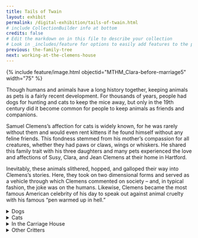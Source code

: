 ```yaml
---
title: Tails of Twain
layout: exhibit
permalink: /digital-exhibition/tails-of-twain.html
# include CollectionBuilder info at bottom
credits: false
# Edit the markdown on in this file to describe your collection
# Look in _includes/feature for options to easily add features to the page
previous: the-family-tree
next: working-at-the-clemens-house
---
```


{% include feature/image.html objectid="MTHM_Clara-before-marriage5" width="75" %}

Though humans and animals have a long history together, keeping animals as pets is a fairly recent development. For thousands of years, people had dogs for hunting and cats to keep the mice away, but only in the 19th century did it become common for people to keep animals as friends and companions.

Samuel Clemens’s affection for cats is widely known, for he was rarely without them and would even rent kittens if he found himself without any feline friends. This fondness stemmed from his mother’s compassion for all creatures, whether they had paws or claws, wings or whiskers.  He shared this family trait with his three daughters and many pets experienced the love and affections of Susy, Clara, and Jean Clemens at their home in Hartford. 

Inevitably, these animals slithered, hopped, and galloped their way into Clemens’s stories. Here, they took on two dimensional forms and served as a vehicle through which Clemens commented on society – and, in typical fashion, the joke was on the humans. Likewise, Clemens became the most famous American celebrity of his day to speak out against animal cruelty with his famous “pen warmed up in hell.”

<details close><summary>Dogs</summary>
<span>
   <p>Just weeks before his death in April 1910, Samuel Clemens – who could make a joke out of anything – wrote out instructions for what to do at the gates of Heaven. These included: “Leave your dog outside. Heaven goes by favor. If it went by merit, you would stay out and your dog would go in.” </p>
<p>For his entire life, he admired the canine breed. “We cannot all be as good & sweet & lovely as a good dog,” he wrote, “but we can all try.” Stray and domestic dogs were a constant presence in the Missouri town of his childhood, and he observed their habits with vivid accuracy. He discoursed on the dogs of Constantinople in his bestselling travel book, The Innocents Abroad, the result of a trip to Europe and the Middle East. Dogs were a part of the domestic scene in his settled life in Hartford, and were adored by his daughters. </p>
<p>In _A Connecticut Yankee in King Arthur’s Court_, dogs wait by the table for the reveling knights, ladies, and lords to toss them a bone so they could “growl over it, and gnaw it, and grease the floor with it.” In Australia in 1896, Clemens wrote sympathetically of the scorned dingo, a wild dog relative. In his final days, a German shepherd shared his room with him.</p>
<p>While in Hartford we know of at least five dogs owned by the Clemenese. One was a very large dog named Flash. We can tell how big he is because we have pictures of him with the girls on the House’s front porch. </p>
<p>The girls also had a dog named Rab, and three puppies named I Know, You Know, and Don’t Know. </p>
<p>We also know that another dog lived on property, probably over in the carriage house with Patrick McAleer and his family, because in May 1880, Samuel paid $2.15 to the  Hartford Town Clerk for a dog license, marking it down in his account books as “Dog license for Jip the coach dog.” </p>
      </span></details>

<details close><summary>Cats</summary>
<span>
    <p>**_“The difference between Papa & Mama is that Mama loves morals & Papa loves cats.”_** – Susy Clemens, quoted by Clara Clemens, in _My Father, Mark Twain_</p>
 <p>Samuel Clemens’s fondness for felines started at an early age, as cats were the only animal that his mother allowed in the house. Clemens recalled in his autobiography, “We had nineteen cats at one time…they were a vast burden to us all—including my mother—but they were out of luck and that was enough; they had to stay. However, better these than no pets at all.” Over the years, and many cats later, his opinion of these four-legged cohorts grew from indifference to a strong affection that made him one of history’s most legendary cat lovers.</p>
 <p>Clemens always made sure that he was surrounded with cat companions. Cats played with his daughters in the Hartford house; he rented cats while staying for the summer in Dublin, New Hampshire; he placed kittens into the pockets of his billiard table in Redding, Connecticut. “Some people scorn a cat and think it not an essential,” he admitted, “but the Clemens tribe are not of these.” </p>
 <p>Because cats were such an integral part of his private life, it should come as no surprise that they make frequent appearances throughout his literature. Some of his real-life experiences with felines inspired things he penned, including scenes from _The Adventures of Tom Sawyer_ and an early New York Sunday Mercury sketch entitled “Tom Wolf and the Cats,” in which a friend of the narrator takes off after some noisy tomcats on an icy roof, with dire consequences. Despite his strong affections for many other creatures, nothing seems to beat his admiration and love for the cat. </p>
 <p>Clemens liked to give them silly names, and once noted that some of them “died early on account of being over-weighted with their names.” </p>
 <p>These are the known names of Samuel’s cats: Stray Kit, Abner, Motley, Fraulein, Lazy, Buffalo Bill,, Soapy Sall, Cleveland, Sour Mash, Pestilence, Billiards, Babylon, Famine, Ananda, Annanci, Sindbad, Bones, Appollinaris, Zoroaster, Blatherskite, Socrates, Belshazzar, Old Minniecat, Tammany, Satan, Sackcloth, Bambino, Sin, Ashes, and Oleomargarine. </p>
      </span></details>

<details close><summary>In the Carriage House</summary>
<span>
     <p>Pets weren’t the only animals in the Clemenses household. Their coachman Patrick McAleer was in charge of the cows, horses, ducks and geese that lived in the carriage house and fields surrounding the house. The most important part of Patrick’s job was to take care of these animals, especially the horses that pulled the Clemens family’s carriages and sleighs. While in Hartford, the Clemenses owned at least two horses, one of whom was named Max. Clara and Jean loved to sit up front in the carriage with Patrick and help him hold the reins. He also went out with the girls riding on horseback. Jean loved horses so much that her father joked she might grow up to be a jockey and live in the stable.</p>
 <p>Middle daughter Clara, however, preferred her pet calf, Jumbo, who she rode regularly. After Jumbo had thrown the little girl twice, McAleer sold the calf. Clara describes the result in a chapter called “The Clemens Temper” in her 1931 memoir, _My Father, Mark Twain_.</p>
 <p>“When Patrick, the coachman, confessed to me, when I appeared in the barn the next morning following my second “throw,” that he had sold “Jumbo,” I raised such a hullabaloo that my screams reached even my father’s study. He came running down to snatch me from danger. When he discovered the cause of my misery, he was most sympathetic and told Patrick he would have to buy the calf back immediately; which was done that very day. Father could always be depended upon to see that the fair thing was done, and although he had no particular liking for cows, big or little, he loved animals in general and could understand the pain I felt in being separated from my pet.”</p>
      </span></details>
      <details close><summary>Other Critters</summary>
<span>
     <p>For a little while, Clara and Susy kept two pet squirrels in a small room on the third floor of the house until their father discovered they had chewed up the floor and window frames. When Clara Clemens returned to the Mark Twain House in the 1920s, she annotated floor plans of the house with what she remembered from living there. On the third floor she noted which closet held the squirrels. ”</p>
      </span></details>
